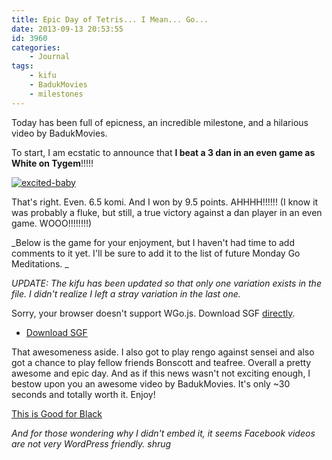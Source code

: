 ```yaml
---
title: Epic Day of Tetris... I Mean... Go...
date: 2013-09-13 20:53:55
id: 3960
categories:
	- Journal
tags:
	- kifu
	- BadukMovies
	- milestones
---
```


Today has been full of epicness, an incredible milestone, and a hilarious video by BadukMovies.

To start, I am ecstatic to announce that **I beat a 3 dan in an even game as White on Tygem**!!!!!

[![excited-baby](http://www.bengozen.com/wp-content/uploads/2013/09/excited-baby.gif)](http://www.bengozen.com/wp-content/uploads/2013/09/excited-baby.gif)

That's right. Even. 6.5 komi. And I won by 9.5 points. AHHHH!!!!!! (I know it was probably a fluke, but still, a true victory against a dan player in an even game. WOOO!!!!!!!!)

_Below is the game for your enjoyment, but I haven't had time to add comments to it yet. I'll be sure to add it to the list of future Monday Go Meditations. _

_UPDATE: The kifu has been updated so that only one variation exists in the file. I didn't realize I left a stray variation in the last one._

<article>
	<section data-wgo="/kifu/2013/tygem-3d-game.sgf" data-wgo-enablewheel="false" style="width: 100%">
	  <p>Sorry, your browser doesn't support WGo.js. Download SGF <a href="/kifu/2013/tygem-3d-game.sgf">directly</a>.</p>
	</section>
	<div><ul><li><a href="/kifu/2013/tygem-3d-game.sgf">Download SGF</a></li></ul></div>
</article>

That awesomeness aside. I also got to play rengo against sensei and also got a chance to play fellow friends Bonscott and teafree. Overall a pretty awesome and epic day. And as if this news wasn't not exciting enough, I bestow upon you an awesome video by BadukMovies. It's only ~30 seconds and totally worth it. Enjoy!

[This is Good for Black](https://www.facebook.com/video/embed?video_id=10201084852378434)

_And for those wondering why I didn't embed it, it seems Facebook videos are not very WordPress friendly. *shrug*_
